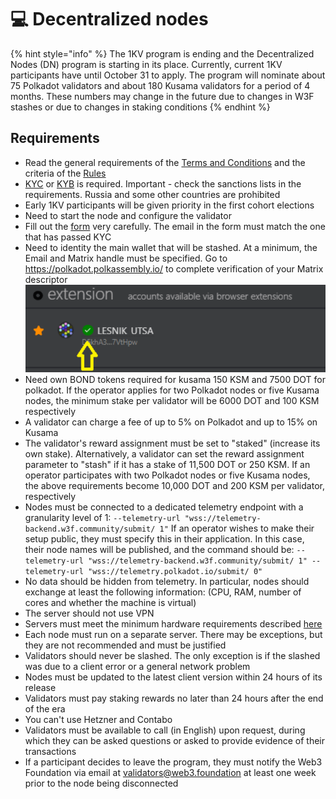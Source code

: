 # 💻 Decentralized nodes

{% hint style="info" %}
The 1KV program is ending and the Decentralized Nodes (DN) program is starting in its place. Currently, current 1KV participants have until October 31 to apply. The program will nominate about 75 Polkadot validators and about 180 Kusama validators for a period of 4 months. These numbers may change in the future due to changes in W3F stashes or due to changes in staking conditions
{% endhint %}

## Requirements

* Read the general requirements of the [Terms and Conditions](https://nodes.web3.foundation/terms) and the criteria of the [Rules](https://nodes.web3.foundation/rules)
* [KYC](https://in.sumsub.com/websdk/p/uni_pFuH7uRGbnHOmb6O) or [KYB](https://in.sumsub.com/idensic/l/#/uni_G31qZh1eO1RrbNFy) is required. Important - check the sanctions lists in the requirements. Russia and some other countries are prohibited
* Early 1KV participants will be given priority in the first cohort elections
* Need to start the node and configure the validator
* Fill out the [form](https://docs.google.com/forms/d/e/1FAIpQLSeUgcN2_qFjG-2bKY5Lfq8oJQt0wjO3hJt-jjdyBp8vyYcs8w/viewform) very carefully. The email in the form must match the one that has passed KYC
* Need to identity the main wallet that will be stashed. At a minimum, the Email and Matrix handle must be specified. Go to https://polkadot.polkassembly.io/ to complete verification of your Matrix descriptor ![](<../../.gitbook/assets/image (66).png>)
* Need own BOND tokens required for kusama 150 KSM and 7500 DOT for polkadot. If the operator applies for two Polkadot nodes or five Kusama nodes, the minimum stake per validator will be 6000 DOT and 100 KSM respectively
* A validator can charge a fee of up to 5% on Polkadot and up to 15% on Kusama
* The validator's reward assignment must be set to "staked" (increase its own stake). Alternatively, a validator can set the reward assignment parameter to "stash" if it has a stake of 11,500 DOT or 250 KSM. If an operator participates with two Polkadot nodes or five Kusama nodes, the above requirements become 10,000 DOT and 200 KSM per validator, respectively
* Nodes must be connected to a dedicated telemetry endpoint with a granularity level of 1:  `--telemetry-url "wss://telemetry-backend.w3f.community/submit/ 1"` If an operator wishes to make their setup public, they must specify this in their application. In this case, their node names will be published, and the command should be: `--telemetry-url "wss://telemetry-backend.w3f.community/submit/ 1" --telemetry-url "wss://telemetry.polkadot.io/submit/ 0"`
* No data should be hidden from telemetry. In particular, nodes should exchange at least the following information: (CPU, RAM, number of cores and whether the machine is virtual)
* The server should not use VPN
* Servers must meet the minimum hardware requirements described [here](https://wiki.polkadot.network/docs/maintain-guides-how-to-validate-polkadot#requirements)
* Each node must run on a separate server. There may be exceptions, but they are not recommended and must be justified
* Validators should never be slashed. The only exception is if the slashed was due to a client error or a general network problem
* Nodes must be updated to the latest client version within 24 hours of its release
* Validators must pay staking rewards no later than 24 hours after the end of the era
* You can't use Hetzner and Contabo
* Validators must be available to call (in English) upon request, during which they can be asked questions or asked to provide evidence of their transactions
* If a participant decides to leave the program, they must notify the Web3 Foundation via email at validators@web3.foundation at least one week prior to the node being disconnected
